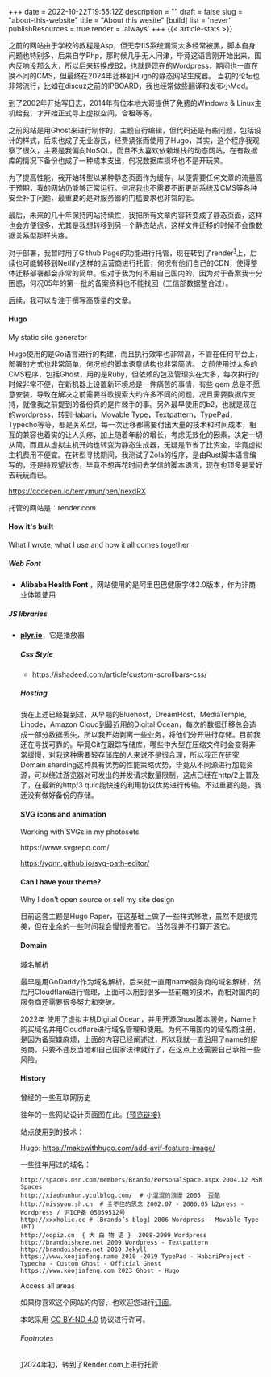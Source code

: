+++
date = 2022-10-22T19:55:12Z
description = ""
draft = false
slug = "about-this-website"
title = "About this wesite"
[build]
  list = 'never'
  publishResources = true
  render = 'always'
+++
{{< article-stats >}}

之前的网站由于学校的教程是Asp，但无奈IIS系统漏洞太多经常被黑，脚本自身问题也特别多，后来自学Php，那时候几乎无人问津，毕竟这语言刚开始出来，国内反响没那么大，所以后来转换成B2，也就是现在的Wordpress，期间也一直在换不同的CMS，但最终在2024年迁移到Hugo的静态网站生成器。
当初的论坛也非常流行，比如在discuz之前的IPBOARD，我也经常做些翻译和发布小Mod。

到了2002年开始写日志，2014年有位本地大哥提供了免费的Windows & Linux主机给我，才开始正式寻上虚拟空间，合租等等。

之前网站是用Ghost来进行制作的，主题自行编辑，但代码还是有些问题，包括设计的样式，后来也成了无业游民，经费紧张而使用了Hugo，其实，这个程序我观察了很久，主要是我偏向NoSQL，而且不太喜欢依赖堆栈的动态网站，在有数据库的情况下备份也成了一种成本支出，何况数据库损坏也不是开玩笑。

为了提高性能，我开始转型以某种静态页面作为缓存，以便需要任何文章的流量高于预期，我的网站仍能够正常运行。何况我也不需要不断更新系统及CMS等各种安全补丁问题，最重要的是对服务器的门槛要求也非常的低。

最后，未来的几十年保持网站持续性，我把所有文章内容转变成了静态页面，这样也会方便很多，尤其是我想转移到另一个静态站点，这样文件迁移的时候不会像数据关系型那样头疼。

对于部署，我暂时用了Github Page的功能进行托管，现在转到了render<sup><a rel="footnote" href="#footnote-1" id="r1">1</a></sup>上，后续也可能转移到Netlify这样的运营商进行托管，何况有他们自己的CDN，使得整体迁移部署都会非常的简单。但对于我为何不用自己国内的，因为对于备案我十分困惑，何况05年的第一批的备案资料也不能找回（工信部数据整合过）。

后续，我可以专注于撰写高质量的文章。

<h4 id="Hugo" class="toc">Hugo</h4>
<p class="sublarge">My static site generator</p>
Hugo使用的是Go语言进行的构建，而且执行效率也非常高，不管在任何平台上，部署的方式也非常简单，何况他的脚本语意结构也非常简洁。
之前使用过太多的CMS程序，包括Ghost，用的是Ruby，但依赖的包及管理实在太多，每次执行的时候非常不便，在新机器上设置新环境总是一件痛苦的事情，有些 gem 总是不愿意安装，导致在解决之前需要谷歌搜索大约许多不同的问题，况且需要数据库支持，就像我之前提到的备份真的是件棘手的事。另外最早使用的b2，也就是现在的wordpress，转到Habari，Movable Type，Textpattern，TypePad，Typecho等等，都是关系型，每一次迁移都需要付出大量的技术和时间成本，相互的兼容也着实的让人头疼，加上随着年龄的增长，考虑无效化的因素，决定一切从简。而且从虚拟主机开始也转变为静态生成器，无疑是节省了比资金，毕竟虚拟主机费用不便宜。在转型寻找期间，我测试了Zola的程序，是由Rust脚本语言编写的，还是持观望状态，毕竟不想再花时间去学信的脚本语言，现在也顶多是爱好去玩玩而已。  

https://codepen.io/terrymun/pen/nexdRX

托管的网站是：render.com

<h4 id="tech" class="toc">How it's built</h4>
<p class="sublarge">What I wrote, what I use and how it all comes together</p>

<h5>Web Font</h5>
<ul><p><li><strong>Alibaba Health Font </a></strong>，网站使用的是阿里巴巴健康字体2.0版本，作为非商业体能使用</p></li>
</ul>

<h5>JS libraries</h5>
<ul>
<li><p><strong><a href="https://plyr.io">plyr.io</a></strong>，它是播放器</p></li>

<h5>Css Style</h5>
<ul>
    <li>https://ishadeed.com/article/custom-scrollbars-css/</li>
</ul>

<h5>Hosting</h5>
我在上述已经提到过，从早期的Bluehost，DreamHost，MediaTemple, Linode，Amazon Cloud到最近用的Digital Ocean，每次的数据迁移总会造成一部分数据丢失，所以我开始剥离一些业务，将他们分开进行存储。目前我还在寻找可靠的。毕竟Git在跟踪存储库，哪些中大型在压缩文件时会变得非常缓慢，对我这种需要轻存储库的人来说不是很合理，所以我正在研究Domain sharding这种具有优势的性能策略优势，毕竟从不同源进行加载资源，可以绕过游览器对可发出的并发请求数量限制，这点已经在http/2上普及了，在最新的http/3 quic能快速的利用协议优势进行传输。不过重要的是，我还没有做好备份的存储。

<h4 id="svg" class="toc">SVG icons and animation</h4>
<p class="sublarge">Working with SVGs in my photosets</p>
https://www.svgrepo.com/
  
https://yqnn.github.io/svg-path-editor/

<h4 id="theme" class="toc">Can I have your theme?</h4>
<p class="sublarge">Why I don't open source or sell my site design</p>
目前这套主题是Hugo Paper，在这基础上做了一些样式修改，虽然不是很完美，但在业余的一些时间我会慢慢完善它。  
当然我并不打算开源它。

<h4 id="domain" class="toc">Domain</h4>
<p class="sublarge">域名解析</p>
最早是用GoDaddy作为域名解析，后来就一直用name服务商的域名解析，然后用Cloudflare进行管理，上面可以用到很多一些前瞻的技术，而相对国内的服务商还需要很多努力和突破。

2022年 使用了虚拟主机Digital Ocean，并用开源Ghost脚本服务，Name上购买域名并用Cloudflare进行域名管理和使用。为何不用国内的域名商注册，是因为备案嫌麻烦，上面的内容已经阐述过，所以我就一直沿用了name的服务商，只要不违反当地和自己国家法律就行了，在这点上还需要自己承担一些风险。

<h4 id="domain" class="toc">History</h4>
<p class="sublarge">曾经的一些互联网历史</p>

往年的一些网站设计页面图在此。[{预览链接}](/web-design)

站点使用到的技术：

Hugo: 
https://makewithhugo.com/add-avif-feature-image/


一些往年用过的域名：

```
http://spaces.msn.com/members/Brando/PersonalSpace.aspx 2004.12 MSN Spaces
http://xiaohunhun.yculblog.com/  # 小混混的浪漫 2005  歪酷
http://missyou.sh.cn  # 关不住的思念 2002.07 - 2006.05 b2press - Wordpress / 沪ICP备 05059512号 
http://xxxholic.cc # [Brando’s blog] 2006 Wordpress - Movable Type (MT)
http://oopiz.cn  { 大 白 物 语 }  2008-2009 Wordpress
http://brandoishere.net 2009 Wordpress - Textpattern
http://brandoishere.net 2010 Jekyll 
https://www.koojiafeng.name 2010 -2019 TypePad - HabariProject - Typecho - Custom Ghost - Official Ghost
https://www.koojiafeng.com 2023 Ghost - Hugo
```
Access all areas

如果你喜欢这个网站的内容，也欢迎您进行[订阅](/subscribe/)。

本站采用 [CC BY-ND 4.0](https://creativecommons.org/licenses/by-nd/4.0/) 协议进行许可。

<section name="footnotes" id="footnotes">
<h6 class="toc toc-hidden" id="fn">Footnotes</h6>
<p id="footnote-1"><a href="#r1">1</a>2024年初，转到了Render.com上进行托管</p>
</section>